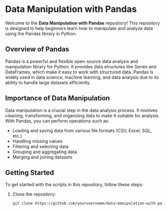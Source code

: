 # Data Manipulation with Pandas

Welcome to the **Data Manipulation with Pandas** repository! This repository is designed to help beginners learn how to manipulate and analyze data using the Pandas library in Python.

## Overview of Pandas

Pandas is a powerful and flexible open-source data analysis and manipulation library for Python. It provides data structures like Series and DataFrames, which make it easy to work with structured data. Pandas is widely used in data science, machine learning, and data analysis due to its ability to handle large datasets efficiently.

## Importance of Data Manipulation

Data manipulation is a crucial step in the data analysis process. It involves cleaning, transforming, and organizing data to make it suitable for analysis. With Pandas, you can perform operations such as:
- Loading and saving data from various file formats (CSV, Excel, SQL, etc.)
- Handling missing values
- Filtering and selecting data
- Grouping and aggregating data
- Merging and joining datasets

## Getting Started

To get started with the scripts in this repository, follow these steps:

1. Clone the repository:
   ```bash
   git clone https://github.com/yourusername/data-manipulation-with-pandas.git
